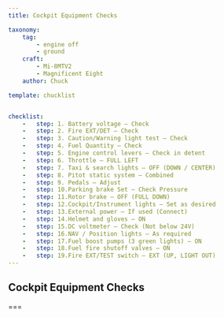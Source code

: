 ```yaml
---
title: Cockpit Equipment Checks

taxonomy:
    tag:
        - engine off
        - ground
    craft:
        - Mi-8MTV2
        - Magnificent Eight
    author: Chuck

template: chucklist


checklist:
    -   step: 1. Battery voltage – Check
    -   step: 2. Fire EXT/DET – Check
    -   step: 3. Caution/Warning light test – Check
    -   step: 4. Fuel Quantity – Check
    -   step: 5. Engine control levers – Check in detent
    -   step: 6. Throttle – FULL LEFT
    -   step: 7. Taxi & search lights – OFF (DOWN / CENTER)
    -   step: 8. Pitot static system – Combined
    -   step: 9. Pedals – Adjust
    -   step: 10.Parking brake Set – Check Pressure
    -   step: 11.Rotor brake – OFF (FULL DOWN)
    -   step: 12.Cockpit/Instrument lights – Set as desired
    -   step: 13.External power – If used (Connect)
    -   step: 14.Helmet and gloves – ON
    -   step: 15.DC voltmeter – Check (Not below 24V)
    -   step: 16.NAV / Position lights – As required
    -   step: 17.Fuel boost pumps (3 green lights) – ON
    -   step: 18.Fuel fire shutoff valves – ON
    -   step: 19.Fire EXT/TEST switch – EXT (UP, LIGHT OUT)
---
```


## Cockpit Equipment Checks

===
 